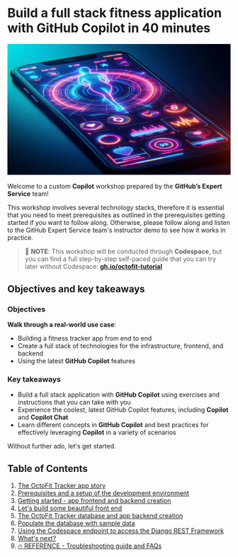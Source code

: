 # Build a full stack fitness application with GitHub Copilot in 40 minutes

![Story of Fitness application](images/cover.jpg)

Welcome to a custom **Copilot** workshop prepared by the **GitHub’s Expert Service** team!

This workshop involves several technology stacks, therefore it is essential that you need to meet prerequisites as outlined in the prerequisites getting started if you want to follow along. Otherwise, please follow along and listen to the GitHub Expert Service team's instructor demo to see how it works in practice.

> :blue_book: **NOTE**: This workshop will be conducted through **Codespace**, but you can find a full step-by-step self-paced guide that you can try later without Codespace:
[**gh.io/octofit-tutorial**](https://gh.io/octofit-tutorial)

## Objectives and key takeaways

### Objectives

**Walk through a real-world use case**:
  - Building a fitness tracker app from end to end
  - Create a full stack of technologies for the infrastructure, frontend, and backend
  - Using the latest **GitHub Copilot** features

### Key takeaways

- Build a full stack application with **GitHub Copilot** using exercises and instructions that you can take with you
- Experience the coolest, latest GitHub Copilot features, including **Copilot** and **Copilot Chat**
- Learn different concepts in **GitHub Copilot** and best practices for effectively leveraging **Copilot** in a variety of scenarios

Without further ado, let's get started.

## Table of Contents

1. [The OctoFit Tracker app story](docs/1_Story/README.md)
2. [Prerequisites and a setup of the development environment](docs/2_Prerequisites/README.md)
3. [Getting started - app frontend and backend creation](docs/3_GettingStarted/README.md)
4. [Let's build some beautiful front end](docs/4_FrontEndWork/README.md)
5. [The OctoFit Tracker database and app backend creation](docs/5_BackendSettings/README.md)
6. [Populate the database with sample data](docs/6_PopulateDBwData/README.md)
7. [Using the Codespace endpoint to access the Django REST Framework](docs/7_CodespaceDjangoRESTFramework/README.md)
8. [What's next?](docs/8_WhatsNext/README.md)
9. [:fire: REFERENCE - Troubleshooting guide and FAQs](docs/9_Troubleshooting/README.md)
